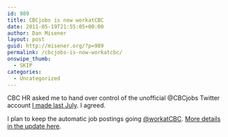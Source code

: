 ```yaml
---
id: 989
title: CBCjobs is now workatCBC
date: 2011-05-19T21:55:05+00:00
author: Dan Misener
layout: post
guid: http://misener.org/?p=989
permalink: /cbcjobs-is-now-workatcbc/
onswipe_thumb:
  - SKIP
categories:
  - Uncategorized
---
```

CBC HR asked me to hand over control of the unofficial @CBCjobs Twitter account [I made last July](http://misener.org/archives/644). I agreed.

I plan to keep the automatic job postings going [@workatCBC](http://twitter.com/workatcbc). [More details in the update here](http://misener.org/archives/644).